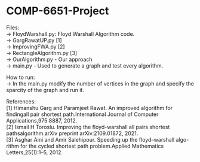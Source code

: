# COMP-6651-Project

Files: <br>
-> FloydWarshall.py: Floyd Warshall Algorithm code. <br>
-> GargRawatUP.py [1] <br>
-> ImprovingFWA.py [2] <br>
-> RectangleAlgorithm.py [3] <br>
-> OurAlgorithm.py - Our approach <br>
-> main.py - Used to generate a graph and test every algorithm. <br>

How to run: <br>
-> In the main.py modify the number of vertices in the graph and specify the sparcity of the graph and run it. <br>

References: <br>
[1] Himanshu Garg and Paramjeet Rawat. An improved algorithm for findingall pair shortest path.International Journal of Computer Applications,975:8887, 2012. <br>
[2] Ismail H Toroslu.  Improving the floyd-warshall all pairs shortest pathsalgorithm.arXiv preprint arXiv:2109.01872, 2021. <br>
[3] Asghar Aini and Amir Salehipour. Speeding up the floyd–warshall algo-rithm for the cycled shortest path problem.Applied Mathematics Letters,25(1):1–5, 2012.

